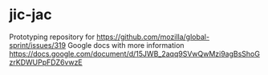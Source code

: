 # jic-jac
Prototyping repository for https://github.com/mozilla/global-sprint/issues/319
Google docs with more information https://docs.google.com/document/d/15JWB_2aqq9SVwQwMzi9agBsShoGzrKDWUPpFDZ6vwzE
